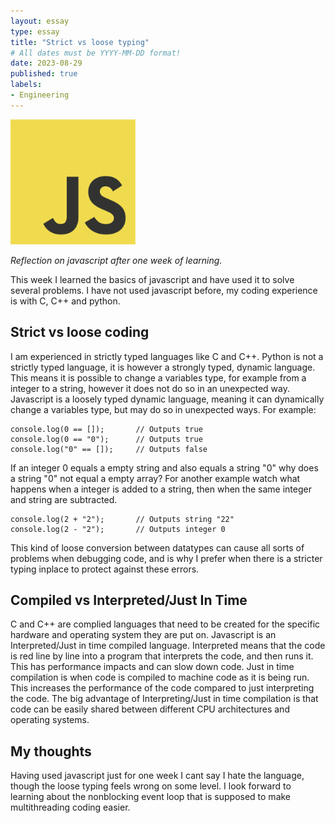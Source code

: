 ```yaml
---
layout: essay
type: essay
title: "Strict vs loose typing"
# All dates must be YYYY-MM-DD format!
date: 2023-08-29
published: true
labels:
- Engineering
---
```


<img width="200" class="rounded float-start pe-4" src="../img/javascript/JavaScript-logo.png">

*Reflection on javascript after one week of learning.*

This week I learned the basics of javascript and have used it to solve several problems.  I have not used javascript before, my coding experience is with C, C++ and python.

## Strict vs loose coding

I am experienced in strictly typed languages like C and C++.  Python is not a strictly typed language, it is however a strongly typed, dynamic language.  This means it is possible to change a variables type, for example from a integer to a string, however it does not do so in an unexpected way.  Javascript is a loosely typed dynamic language, meaning it can dynamically change a variables type, but may do so in unexpected ways.  For example:
```
console.log(0 == []);       // Outputs true
console.log(0 == "0");      // Outputs true
console.log("0" == []);     // Outputs false
```
If an integer 0 equals a empty string and also equals a string "0" why does a string "0" not equal a empty array?  For another example watch what happens when a integer is added to a string, then when the same integer and string are subtracted.
```
console.log(2 + "2");       // Outputs string "22"
console.log(2 - "2");       // Outputs integer 0
```
This kind of loose conversion between datatypes can cause all sorts of problems when debugging code, and is why I prefer when there is a stricter typing inplace to protect against these errors.

## Compiled vs Interpreted/Just In Time

C and C++ are complied languages that need to be created for the specific hardware and operating system they are put on.  Javascript is an Interpreted/Just in time compiled language.  Interpreted means that the code is red line by line into a program that interprets the code, and then runs it.  This has performance impacts and can slow down code.  Just in time compilation is when code is compiled to machine code as it is being run.  This increases the performance of the code compared to just interpreting the code.  The big advantage of Interpreting/Just in time compilation is that code can be easily shared between different CPU architectures and operating systems.

## My thoughts

Having used javascript just for one week I cant say I hate the language, though the loose typing feels wrong on some level.  I look forward to learning about the nonblocking event loop that is supposed to make multithreading coding easier.

